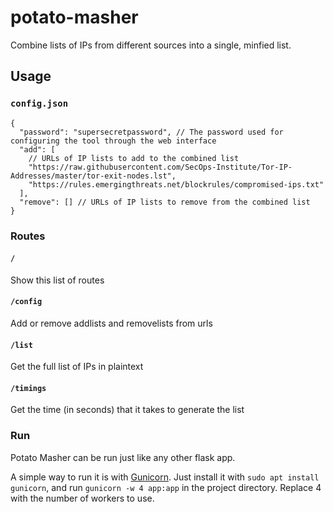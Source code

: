 # potato-masher

Combine lists of IPs from different sources into a single, minfied list.

## Usage

### `config.json`

```jsonc
{
  "password": "supersecretpassword", // The password used for configuring the tool through the web interface
  "add": [
    // URLs of IP lists to add to the combined list
    "https://raw.githubusercontent.com/SecOps-Institute/Tor-IP-Addresses/master/tor-exit-nodes.lst",
    "https://rules.emergingthreats.net/blockrules/compromised-ips.txt"
  ],
  "remove": [] // URLs of IP lists to remove from the combined list
}
```

### Routes

#### `/`

Show this list of routes

#### `/config`

Add or remove addlists and removelists from urls

#### `/list`

Get the full list of IPs in plaintext

#### `/timings`

Get the time (in seconds) that it takes to generate the list

### Run

Potato Masher can be run just like any other flask app.

A simple way to run it is with [Gunicorn](https://gunicorn.org). Just install it with `sudo apt install gunicorn`, and run `gunicorn -w 4 app:app` in the project directory. Replace 4 with the number of workers to use.
